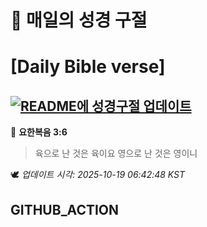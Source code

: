 # 🙏 매일의 성경 구절
# [Daily Bible verse]
## [![README에 성경구절 업데이트](https://github.com/DONGSUKA/first_test/actions/workflows/update-readme-bible.yml/badge.svg)](https://github.com/DONGSUKA/first_test/actions/workflows/update-readme-bible.yml)
<!-- START_BIBLE_VERSE -->
📖 **요한복음 3:6**
> 육으로 난 것은 육이요 영으로 난 것은 영이니

🕊️ _업데이트 시각: 2025-10-19 06:42:48 KST_
  <!-- END_BIBLE_VERSE -->
## GITHUB_ACTION
